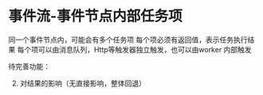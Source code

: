 # 事件流-事件节点内部任务项

同一个事件节点内，可能会有多个任务项
每个项必须有返回值，表示任务执行结果
每个项可以由消息队列，Http等触发器独立触发，也可以由worker 内部触发



待完善功能：

2. 对结果的影响（无直接影响，整体回退）

